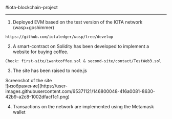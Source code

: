 #iota-blockchain-project
<hr>

1. Deployed EVM based on the test version of the IOTA network (wasp+goshimmer)
```
https://github.com/iotaledger/wasp/tree/develop
```
2. A smart-contract on Solidity has been developed to implement a website for buying coffee.
```
Check: first-site/iwantcoffee.sol & second-site/contact/TestWeb3.sol
```
3. The site has been raised to node.js
  <summary>Screenshot of the site</summary>
![изображение](https://user-images.githubusercontent.com/65371121/146800048-416a0081-8630-42b9-a2c8-1002dfacf1c1.png)

4. Transactions on the network are implemented using the Metamask wallet

